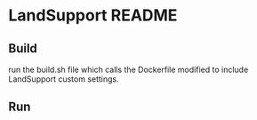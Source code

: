 # LandSupport README

## Build
run the build.sh file which calls the Dockerfile modified to include LandSupport custom settings.

## Run

